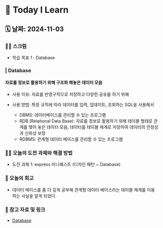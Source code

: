 # 📝 Today I Learn  

## 🗓️ 날짜: 2024-11-03  

### 🙏🏻 스크럼
- 학습 목표 1 : Database  
  

### | Database
#### 자료를 정보로 활용하기 위해 구조화 해놓은 데이터 모음
- 사용 이유: 자료를 반영구적으로 저장하고 다양한 공유를 하기 위해
- 사용 방법: 특정 규칙에 따라 데이터를 입력, 업데이트, 조회하는 SQL을 사용해서  

    - DBMS: 데이터베이스를 관리할 수 있는 프로그램 
    - RDB (Relational Data Base): 자료를 정보로 활용하기 위해 테이블 형태로 관계를 맺어 놓은 데이터 모음, 데이터를 테이블 체계로 저장하여 데이터의 안정성과 신뢰성 보장
    - RDBMS: 관계형 데이터 베이스를 관리할 수 있는 프로그램  
   

### ✊🏻 오늘의 도전 과제와 해결 방법
- 도전 과제 1: express 미니퀘스트 (디자인 패턴 ~ Database)  
  

### 💭 오늘의 회고
- 데이터 베이스를 좀 더 깊게 공부해 관계형 데이터 베이스라는 테이블 체계를 이용하는 사실을 알게 되었다.  
  

### 🔗 참고 자료 및 링크
- [Database](https://www.notion.so/adapterz/Database-12d394a4806180d88bd6da8c8ff6a1e4?pvs=4)